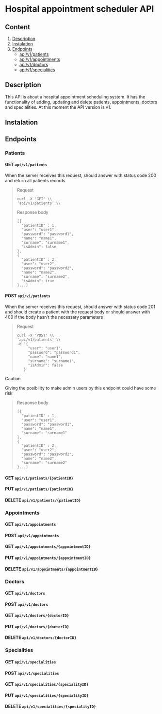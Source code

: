 # Hospital appointment scheduler API

## Content
1. [Description](#description)
3. [Instalation](#instalation)
4. [Endpoints](#endpoints)
   - [api/v1/patients](#patients)
   - [api/v1/appointments](#appointments)
   - [api/v1/doctors](#doctors)
   - [api/v1/specialities](#specialities)

## Description
This API is about a hospital appointment scheduling system. It has the functionality of adding, updating and delete patients, appointments, doctors and specialities.
At this moment the API version is v1.

## Instalation

## Endpoints
### Patients
#### GET  `api/v1/patients`
When the server receives this request, should answer with status code 200 and return all patients records
>Request 
>```
> curl -X 'GET' \\
> ‘api/v1/patients’ \\
>```
>Response body
>```
> [{
>   "patientID" : 1,
>   "user": "user1",
>   "password": "password1",
>   "name": "name1",
>   "surname": "surname1",
>   "isAdmin": false
> },
> {
>   "patientID" : 2,
>   "user": "user2",
>   "password": "password2",
>   "name": "name2",
>   "surname": "surname2",
>   "isAdmin": true
> }...]
>```
>
#### POST `api/v1/patients`
When the server receives this request, should answer with status code 201 and should create a patient with the request body or should answer with 400 if the body hasn't the necessary parameters
>Request 
>```
> curl -X 'POST' \\
> ‘api/v1/patients’ \\
> -d '{
>      "user": "user1",
>      "password": "password1",
>      "name": "name1",
>      "surname": "surname1",
>      "isAdmin": false 
>    }'
>```

> [!CAUTION]
> Giving the posibility to make admin users by this endpoint could have some risk

>Response body
>```
> [{
>   "patientID" : 1,
>   "user": "user1",
>   "password": "password1",
>   "name": "name1",
>   "surname": "surname1"
> },
> {
>   "patientID" : 2,
>   "user": "user2",
>   "password": "password2",
>   "name": "name2",
>   "surname": "surname2"
> }...]
>```
>
#### GET `api/v1/patients/{patientID}`
#### PUT `api/v1/patients/{patientID}`
#### DELETE `api/v1/patients/{patientID}`
### Appointments
#### GET `api/v1/appointments`
#### POST `api/v1/appointments`
#### GET `api/v1/appointments/{appointmentID}`
#### PUT `api/v1/appointments/{appointmentID}`
#### DELETE `api/v1/appointments/{appointmentID}`
### Doctors
#### GET `api/v1/doctors`
#### POST `api/v1/doctors`
#### GET `api/v1/doctors/{doctorID}`
#### PUT `api/v1/doctors/{doctorID}`
#### DELETE `api/v1/doctors/{doctorID}`
### Specialities
#### GET `api/v1/specialities`
#### POST `api/v1/specialities`
#### GET `api/v1/specialities/{specialityID}`
#### PUT `api/v1/specialities/{specialityID}`
#### DELETE `api/v1/specialities/{specialityID}`
























